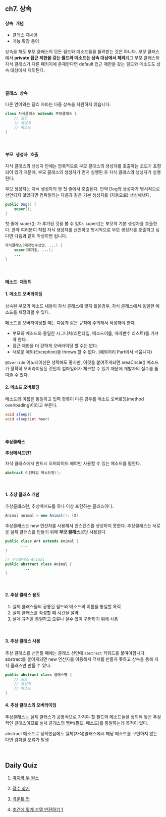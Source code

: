 ## ch7. 상속
### `상속 개념`

- 클래스 재사용
- 기능 확장 용이

상속을 해도 부모 클래스의 모든 필드와 메소드들을 물려받는 것은 아니다. 부모 클래스에서 **private 접근 제한을 갖는 필드와 메소드는 상속 대상에서 제외**되고 부모 클래스와 자식 클래스가 다른 패키지에 존재한다면 default 접근 제한을 갖는 필드와 메소드도 상속 대상에서 제외된다.

<br>

### `클래스 상속`
다른 언어와는 달리 자바는 다중 상속을 지원하지 않습니다.
```java
class 자식클래스 extends 부모클래스 {
	// 필드
	// 생성자
	// 메소드
}
```

<br>

### `부모 생성자 호출`
자식 클래스의 생성자 안에는 암묵적으로 부모 클래스의 생성자를 호출하는 코드가 포함되어 있기 때문에, 부모 클래스의 생성자가 먼저 실행된 후 자식 클래스의 생성자가 실행된다.

부모 생성자는 자식 생성자의 맨 첫 줄에서 호출된다. 만약 Dog의 생성자가 명시적으로 선언되지 않았다면 컴파일러는 다음과 같은 기본 생성자를 (자동으로) 생성해낸다.
```java
public Dog() {
	super();
}
```
첫 줄에 super(); 가 추가된 것을 볼 수 있다. super()는 부모의 기본 생성자를 호출한다.
만약 여러분이 직접 자식 생성자를 선언하고 명시적으로 부모 생성자를 호출하고 싶다면 다음과 같이 작성하면 됩니다.
```java
자식클래스(매개변수선언, ...) {
	super(매개값, ...);
	...
}
```

<br>

### `메소드 재정의`
#### 1. 메소드 오버라이딩

상속된 부모의 메소드 내용이 자식 클래스에 맞지 않을경우, 자식 클래스에서 동일한 메소드를 재정의할 수 있다.

메소드를 오버라이딩할 때는 다음과 같은 규칙에 주의해서 작성해야 한다.

- 부모의 메소드와 동일한 시그니처(리턴타입, 메소드이름, 매개변수 리스트)를 가져야 한다.
- 접근 제한을 더 강하게 오버라이딩 할 수는 없다.
- 새로운 예외(Exception)을 throws 할 수 없다. (예외처리 Part에서 배웁니다)

 `@Override` 어노테이션은 생략해도 좋지만, 이것을 붙여주게되면 areaCircle() 메소드가 정확히 오버라이딩된 것인지 컴파일러가 체크할 수 있기 때문에 개발자의 실수를 줄여줄 수 있다.

#### 2. 메소드 오버로딩

 메소드의 이름은 동일하고 입력 항목이 다른 경우를 메소드 오버로딩(method overloading)이라고 부른다.
```java
void sleep()
void sleep(int hour)
```

<br>

### `추상클래스`

**추상메서드란?** 

자식 클래스에서 반드시 오버라이드 해야만 사용할 수 있는 메소드를 말한다.
```java
abstract 리턴타입 메소드명();
```

<br>

#### 1. 추상 클래스 개념
추상클래스란, 추상메서드를 하나 이상 포함하는 클래스이다.


```java
Animal animal = new Animal(); (X)
```
 추상클래스는 new 연산자를 사용해서 인스턴스를 생성하지 못한다. 추상클래스는 새로운 실체 클래스를 만들기 위해 **부모 클래스**로만 사용된다.
 ```java
 public class Ant extends Animal { 
		... 
}
```
```java
// 추상클래스 Animal
public abstract class Animal {
		...
}
```

<br>

#### 2. 추상 클래스 용도

1. 실체 클래스들의 공통된 필드와 메소드의 이름을 통일할 목적
2. 실체 클래스를 작성할 때 시간을 절약
3. 설계 규격을 통일하고 오류나 실수 없이 구현하기 위해 사용

<br>

#### 3. 추상 클래스 사용
추상 클래스를 선언할 때에는 클래스 선언에 `abstract` 키워드를 붙여야합니다. abstract를 붙이게되면 new 연산자를 이용해서 객체를 만들지 못하고 상속을 통해 자식 클래스만 만들 수 있다.
```java
public abstract class 클래스명 {
	// 필드
	// 생성자
	// 메소드
}
```

#### 4. 추상 클래스의 오버라이딩
추상클래스는 실체 클래스가 공통적으로 가져야 할 필드와 메소드들을 정의해 놓은 추상적인 클래스이므로 실체 클래스의 멤버(필드, 메소드)를 통일하는데 목적이 있다.


abstract 메소드로 정의했음에도 실체(자식)클래스에서 해당 메소드를 구현하지 않는다면 컴파일 오류가 발생

<br>

## Daily Quiz
1. [마지막 두 원소](https://github.com/zeonzyeon/algorithm-study/tree/main/%ED%94%84%EB%A1%9C%EA%B7%B8%EB%9E%98%EB%A8%B8%EC%8A%A4/0/181927.%E2%80%85%EB%A7%88%EC%A7%80%EB%A7%89%E2%80%85%EB%91%90%E2%80%85%EC%9B%90%EC%86%8C)

2. [정수 찾기](https://github.com/zeonzyeon/algorithm-study/tree/main/%ED%94%84%EB%A1%9C%EA%B7%B8%EB%9E%98%EB%A8%B8%EC%8A%A4/0/181840.%E2%80%85%EC%A0%95%EC%88%98%E2%80%85%EC%B0%BE%EA%B8%B0)

3. [카운트 업](https://github.com/zeonzyeon/algorithm-study/tree/main/%ED%94%84%EB%A1%9C%EA%B7%B8%EB%9E%98%EB%A8%B8%EC%8A%A4/0/181920.%E2%80%85%EC%B9%B4%EC%9A%B4%ED%8A%B8%E2%80%85%EC%97%85)

4. [조건에 맞게 수열 반환하기 1](https://github.com/zeonzyeon/algorithm-study/tree/main/%ED%94%84%EB%A1%9C%EA%B7%B8%EB%9E%98%EB%A8%B8%EC%8A%A4/0/181882.%E2%80%85%EC%A1%B0%EA%B1%B4%EC%97%90%E2%80%85%EB%A7%9E%EA%B2%8C%E2%80%85%EC%88%98%EC%97%B4%E2%80%85%EB%B3%80%ED%99%98%ED%95%98%EA%B8%B0%E2%80%851)
